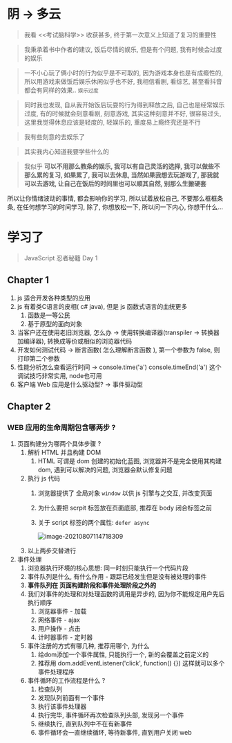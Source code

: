# 阴 -> 多云

> 我看 <<考试脑科学>> 收获甚多, 终于第一次意义上知道了复习的重要性

> 我秉承着书中作者的建议, 饭后尽情的娱乐, 但是有个问题, 我有时候会过度的娱乐

> 一不小心玩了俩小时的行为似乎是不可取的, 因为游戏本身也是有成瘾性的, 所以用游戏来做饭后娱乐休闲似乎也不好, 我相信看剧, 看综艺, 甚至看抖音都会有同样的效果.. `娱乐过度`

> 同时我也发现, 自从我开始饭后玩耍的行为得到释放之后, 自己也是经常娱乐过度, 有的时候就会刻意看剧, 刻意游戏, 其实这种刻意并不好, 很容易过头, 这里我觉得休息应该是轻度的, 轻娱乐的, 重度易上瘾终究还是不行

> 我有些刻意的去娱乐了

> 其实我内心知道我要学些什么的

> 我似乎   **可以不用那么教条的娱乐, 我可以有自己灵活的选择, 我可以做些不那么累的复习, 如果累了, 我可以去休息, 当然如果我想去玩游戏了, 那我就可以去游戏, 让自己在饭后的时间里也可以顺其自然, 别那么生搬硬套** 

所以让你情绪波动的事情, 都会影响你的学习, 所以试着放松自己, 不要那么框框条条, 在任何想学习的时间学习, 除了, 你想放松一下, 所以问一下内心, 你想干什么... 



# 学习了

> JavaScript 忍者秘籍 Day 1

## Chapter 1

1. js 适合开发各种类型的应用
2. js 有着类C语言的皮相( c# java), 但是 js 函数式语言的血统更多
   1. 函数是一等公民
   2. 基于原型的面向对象
3. 当客户还在使用老旧浏览器, 怎么办 -> 使用转换编译器(transpiler -> 转换器加编译器), 转换成等价或相似的浏览器代码
4. 开发如何测试代码 -> 断言函数( 怎么理解断言函数 ), 第一个参数为 false, 则打印第二个参数
5. 性能分析怎么查看运行时间 -> console.time('a')     console.timeEnd('a') 这个调试技巧非常实用, node也可用
6. 客户端 Web 应用是什么驱动型?  -> 事件驱动型



## Chapter 2

### WEB 应用的生命周期包含哪两步 ?

1. 页面构建分为哪两个具体步骤 ?  
   1. 解析 HTML 并且构建 DOM
      1. HTML 可谓是 dom 创建的初始化蓝图, 浏览器并不是完全使用其构建 dom, 遇到可以解决的问题, 浏览器会默认修复问题
   2. 执行 js 代码
      1. 浏览器提供了 全局对象 `window` 以供 js 引擎与之交互, 并改变页面

      2. 为什么要把 scrpit 标签放在页面底部, 推荐在 body 闭合标签之前

      3. 关于 script 标签的两个属性: `defer async`

         ![image-20210807114718309](https://raw.githubusercontent.com/mannixchan/Pics/master/img/image-20210807114718309.png)
   3. 以上两步交替进行
2. 事件处理
   1. 浏览器执行环境的核心思想: 同一时刻只能执行一个代码片段
   2. 事件队列是什么, 有什么作用 - 跟踪已经发生但是没有被处理的事件
   3. **事件队列在 页面构建阶段和事件处理阶段之外的**
   4. 我们对事件的处理和对处理函数的调用是异步的, 因为你不能规定用户先后执行顺序
      1. 浏览器事件 - 加载
      2. 网络事件 - ajax
      3. 用户操作 - 点击
      4. 计时器事件 - 定时器
   5. 事件注册的方式有哪几种, 推荐用哪个, 为什么
      1. 给dom添加一个事件属性, 只能执行一个, 新的会覆盖之前定义的
      2. 推荐用 dom.addEventListener('click', function() {}) 这样就可以多个事件处理程序
   6. 事件循环的工作流程是什么 ? 
      1. 检查队列
      2. 发现队列前面有一个事件
      3. 执行该事件处理器
      4. 执行完毕, 事件循环再次检查队列头部, 发现另一个事件
      5. 继续执行, 直到队列中不在有新事件
      6. 事件循环会一直继续循环, 等待新事件, 直到用户关闭 web

